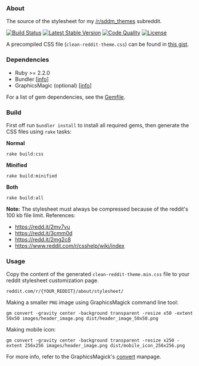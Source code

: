 ### About

The source of the stylesheet for my [/r/sddm_themes](https://reddit.com/r/sddm_themes) subreddit.

[![Build Status](https://img.shields.io/travis/AlfredoRamos/clean-reddit-theme.svg?style=flat-square&maxAge=3600)](https://travis-ci.org/AlfredoRamos/clean-reddit-theme) [![Latest Stable Version](https://img.shields.io/github/tag/AlfredoRamos/clean-reddit-theme.svg?style=flat-square&label=stable&maxAge=3600)](https://github.com/AlfredoRamos/clean-reddit-theme/releases) [![Code Quality](https://img.shields.io/codacy/grade/83bc4ce1820a4d9291eb6bf8ad2401a9.svg?style=flat-square&maxAge=3600)](https://www.codacy.com/app/AlfredoRamos/clean-reddit-theme) [![License](https://img.shields.io/github/license/AlfredoRamos/clean-reddit-theme.svg?style=flat-square)](https://raw.githubusercontent.com/AlfredoRamos/clean-reddit-theme/master/LICENSE)

A precompiled CSS file (`clean-reddit-theme.css`) can be found in [this gist](https://gist.github.com/AlfredoRamos/f491378eaf17b43eadf117fbb508289d).

### Dependencies

- Ruby >= 2.2.0
- Bundler [[info](https://bundler.io/)]
- GraphicsMagic (optional) [[info](http://www.graphicsmagick.org/README.html)]

For a list of gem dependencies, see the [Gemfile](https://github.com/AlfredoRamos/clean-reddit-theme/blob/master/Gemfile).

### Build

First off run `bundler install` to install all required gems, then generate the CSS files using `rake` tasks:

**Normal**

```shell
rake build:css
```

**Minified**

```shell
rake build:minified
```

**Both**

```shell
rake build:all
```

**Note:** The stylesheet must always be compressed because of the reddit's 100 kb file limit. References:

- https://redd.it/2mv7vu
- https://redd.it/3cmm0d
- https://redd.it/2mg2c8
- https://www.reddit.com/r/csshelp/wiki/index

### Usage

Copy the content of the generated `clean-reddit-theme.min.css` file to your reddit stylesheet customization page.

```
reddit.com/r/{YOUR_REDDIT}/about/stylesheet/
```

Making a smaller `PNG` image using GraphicsMagick command line tool:

```shell
gm convert -gravity center -background transparent -resize x50 -extent 50x50 images/header_image.png dist/header_image_50x50.png
```

Making mobile icon:

```shell
gm convert -gravity center -background transparent -resize x250 -extent 256x256 images/header_image.png dist/mobile_icon_256x256.png
```

For more info, refer to the GraphicsMagick's [convert](http://www.graphicsmagick.org/convert.html) manpage.
